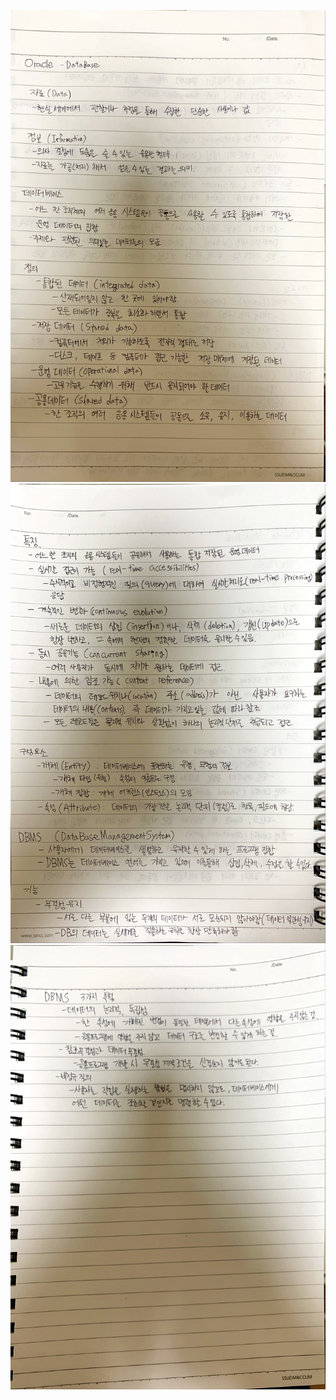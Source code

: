![image1](../../README/DataBaseImage/01.JPG)
![image2](../../README/DataBaseImage/02.JPG)
![image3](../../README/DataBaseImage/03.JPG)
